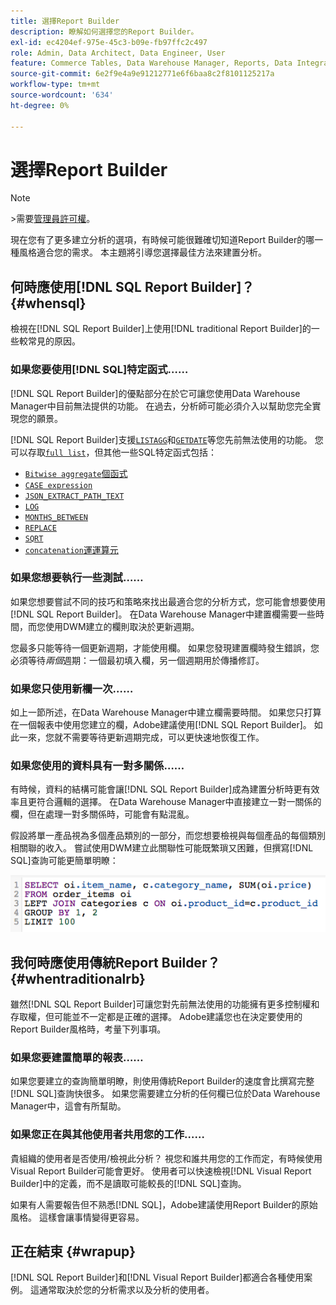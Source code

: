 ```yaml
---
title: 選擇Report Builder
description: 瞭解如何選擇您的Report Builder。
exl-id: ec4204ef-975e-45c3-b09e-fb97ffc2c497
role: Admin, Data Architect, Data Engineer, User
feature: Commerce Tables, Data Warehouse Manager, Reports, Data Integration
source-git-commit: 6e2f9e4a9e91212771e6f6baa8c2f8101125217a
workflow-type: tm+mt
source-wordcount: '634'
ht-degree: 0%

---
```


# 選擇Report Builder

>[!NOTE]
>&#x200B;>需要[管理員許可權](../../administrator/user-management/user-management.md)。

現在您有了更多建立分析的選項，有時候可能很難確切知道Report Builder的哪一種風格適合您的需求。 本主題將引導您選擇最佳方法來建置分析。

## 何時應使用[!DNL SQL Report Builder]？ {#whensql}

檢視在[!DNL SQL Report Builder]上使用[!DNL traditional Report Builder]的一些較常見的原因。

### 如果您要使用[!DNL SQL]特定函式……

[!DNL SQL Report Builder]的優點部分在於它可讓您使用Data Warehouse Manager中目前無法提供的功能。 在過去，分析師可能必須介入以幫助您完全實現您的願景。

[!DNL SQL Report Builder]支援[`LISTAGG`](https://docs.aws.amazon.com/redshift/latest/dg/r_LISTAGG.html)和[`GETDATE`](https://docs.aws.amazon.com/redshift/latest/dg/r_GETDATE.html)等您先前無法使用的功能。 您可以存取[`full list`](https://docs.aws.amazon.com/redshift/latest/dg/c_SQL_functions.html)，但其他一些SQL特定函式包括：

* [`Bitwise aggregate`個函式](https://docs.aws.amazon.com/redshift/latest/dg/c_bitwise_aggregate_functions.html)
* [`CASE expression`](https://docs.aws.amazon.com/redshift/latest/dg/r_CASE_function.html)
* [`JSON_EXTRACT_PATH_TEXT`](https://docs.aws.amazon.com/redshift/latest/dg/JSON_EXTRACT_PATH_TEXT.html)
* [`LOG`](https://docs.aws.amazon.com/redshift/latest/dg/r_LOG.html)
* [`MONTHS_BETWEEN`](https://docs.aws.amazon.com/redshift/latest/dg/r_MONTHS_BETWEEN_function.html)
* [`REPLACE`](https://docs.aws.amazon.com/redshift/latest/dg/r_REPLACE.html)
* [`SQRT`](https://docs.aws.amazon.com/redshift/latest/dg/r_SQRT.html)
* [`concatenation`運運算元](https://docs.aws.amazon.com/redshift/latest/dg/r_concat_op.html)

### 如果您想要執行一些測試……

如果您想要嘗試不同的技巧和策略來找出最適合您的分析方式，您可能會想要使用[!DNL SQL Report Builder]。 在Data Warehouse Manager中建置欄需要一些時間，而您使用DWM建立的欄則取決於更新週期。

您最多只能等待一個更新週期，才能使用欄。 如果您發現建置欄時發生錯誤，您必須等待&#x200B;*兩個*&#x200B;週期：一個最初填入欄，另一個週期用於傳播修訂。

### 如果您只使用新欄一次……

如上一節所述，在Data Warehouse Manager中建立欄需要時間。 如果您只打算在一個報表中使用您建立的欄，Adobe建議使用[!DNL SQL Report Builder]。 如此一來，您就不需要等待更新週期完成，可以更快速地恢復工作。

### 如果您使用的資料具有一對多關係……

有時候，資料的結構可能會讓[!DNL SQL Report Builder]成為建置分析時更有效率且更符合邏輯的選擇。 在Data Warehouse Manager中直接建立一對一關係的欄，但在處理一對多關係時，可能會有點混亂。

假設將單一產品視為多個產品類別的一部分，而您想要檢視與每個產品的每個類別相關聯的收入。 嘗試使用DWM建立此關聯性可能既繁瑣又困難，但撰寫[!DNL SQL]查詢可能更簡單明瞭：

![](../../assets/When_should_I_use_the_RB_2.png)

## 我何時應使用傳統Report Builder？ {#whentraditionalrb}

雖然[!DNL SQL Report Builder]可讓您對先前無法使用的功能擁有更多控制權和存取權，但可能並不一定都是正確的選擇。 Adobe建議您也在決定要使用的Report Builder風格時，考量下列事項。

### 如果您要建置簡單的報表……

如果您要建立的查詢簡單明瞭，則使用傳統Report Builder的速度會比撰寫完整[!DNL SQL]查詢快很多。 如果您需要建立分析的任何欄已位於Data Warehouse Manager中，這會有所幫助。

### 如果您正在與其他使用者共用您的工作……

貴組織的使用者是否使用/檢視此分析？ 視您和誰共用您的工作而定，有時候使用Visual Report Builder可能會更好。 使用者可以快速檢視[!DNL Visual Report Builder]中的定義，而不是讀取可能較長的[!DNL SQL]查詢。

如果有人需要報告但不熟悉[!DNL SQL]，Adobe建議使用Report Builder的原始風格。 這樣會讓事情變得更容易。

## 正在結束 {#wrapup}

[!DNL SQL Report Builder]和[!DNL Visual Report Builder]都適合各種使用案例。 這通常取決於您的分析需求以及分析的使用者。
